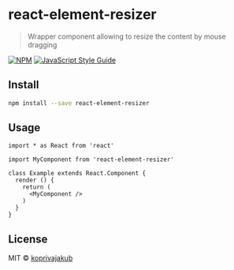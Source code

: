 # react-element-resizer

> Wrapper component allowing to resize the content by mouse dragging

[![NPM](https://img.shields.io/npm/v/react-element-resizer.svg)](https://www.npmjs.com/package/react-element-resizer) [![JavaScript Style Guide](https://img.shields.io/badge/code_style-standard-brightgreen.svg)](https://standardjs.com)

## Install

```bash
npm install --save react-element-resizer
```

## Usage

```tsx
import * as React from 'react'

import MyComponent from 'react-element-resizer'

class Example extends React.Component {
  render () {
    return (
      <MyComponent />
    )
  }
}
```

## License

MIT © [koprivajakub](https://github.com/koprivajakub)
